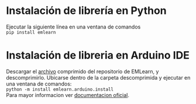 # Instalación de librería en Python
Ejecutar la siguiente línea en una ventana de comandos <br>
``` pip install emlearn ```
# Instalación de libreria en Arduino IDE
Descargar el [archivo](https://github.com/emlearn/emlearn/archive/refs/heads/master.zip) comprimido del repositorio de EMLearn, y descomprimirlo. Ubicarse dentro de la carpeta descomprimida y ejecutar en una ventana de comandos: <br>
``` python -m install emlearn.arduino.install ``` <br>
Para mayor informacion ver [documentacion oficial](https://emlearn.readthedocs.io/en/latest/getting_started_arduino.html).
